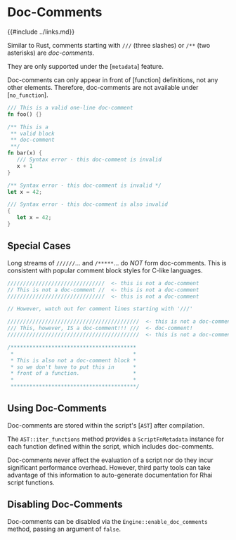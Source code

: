 Doc-Comments
============

{{#include ../links.md}}

Similar to Rust, comments starting with `///` (three slashes) or `/**` (two asterisks)
are _doc-comments_.

They are only supported under the [`metadata`] feature.

Doc-comments can only appear in front of [function] definitions, not any other elements.
Therefore, doc-comments are not available under [`no_function`].

```rust , no_run
/// This is a valid one-line doc-comment
fn foo() {}

/** This is a
 ** valid block
 ** doc-comment
 **/
fn bar(x) {
   /// Syntax error - this doc-comment is invalid
   x + 1
}

/** Syntax error - this doc-comment is invalid */
let x = 42;

/// Syntax error - this doc-comment is also invalid
{
   let x = 42;
}
```


Special Cases
-------------

Long streams of `//////`... and `/*****`... do _NOT_ form doc-comments.
This is consistent with popular comment block styles for C-like languages.

```rust , no_run
///////////////////////////////  <- this is not a doc-comment
// This is not a doc-comment //  <- this is not a doc-comment
///////////////////////////////  <- this is not a doc-comment

// However, watch out for comment lines starting with '///'

//////////////////////////////////////////  <- this is not a doc-comment
/// This, however, IS a doc-comment!!! ///  <- doc-comment!
//////////////////////////////////////////  <- this is not a doc-comment

/****************************************
 *                                      *
 * This is also not a doc-comment block *
 * so we don't have to put this in      *
 * front of a function.                 *
 *                                      *
 ****************************************/
```


Using Doc-Comments
------------------

Doc-comments are stored within the script's [`AST`] after compilation.

The `AST::iter_functions` method provides a `ScriptFnMetadata` instance
for each function defined within the script, which includes doc-comments.

Doc-comments never affect the evaluation of a script nor do they incur
significant performance overhead.  However, third party tools can take advantage
of this information to auto-generate documentation for Rhai script functions.


Disabling Doc-Comments
----------------------

Doc-comments can be disabled via the `Engine::enable_doc_comments` method,
passing an argument of `false`.
